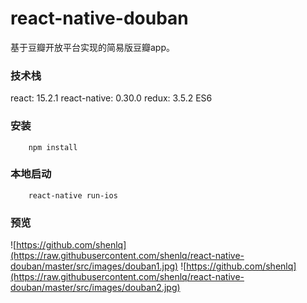 # react-native-douban

基于豆瓣开放平台实现的简易版豆瓣app。

### 技术栈

react: 15.2.1
react-native: 0.30.0
redux: 3.5.2
ES6

### 安装

```
    npm install
```

### 本地启动

```
    react-native run-ios
```

### 预览

![https://github.com/shenlq](https://raw.githubusercontent.com/shenlq/react-native-douban/master/src/images/douban1.jpg)
![https://github.com/shenlq](https://raw.githubusercontent.com/shenlq/react-native-douban/master/src/images/douban2.jpg)

